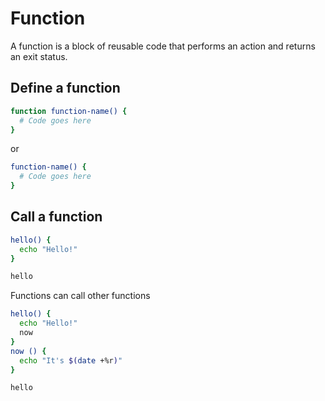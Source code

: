 # Function

A function is a block of reusable code that performs an action and returns an exit status.

## Define a function

```sh
function function-name() {
  # Code goes here
}
```

or

```sh
function-name() {
  # Code goes here
}
```

## Call a function

```sh
hello() {
  echo "Hello!"
}

hello
```

Functions can call other functions

```sh
hello() {
  echo "Hello!"
  now
}
now () {
  echo "It's $(date +%r)"
}

hello
```
